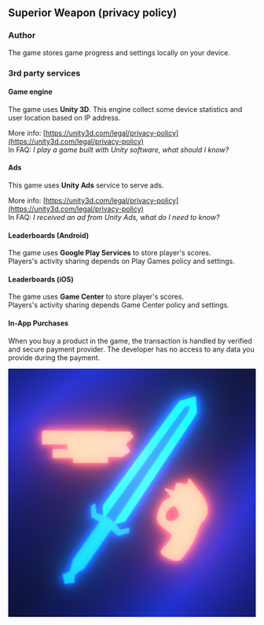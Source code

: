 ## Superior Weapon (privacy policy)
### Author
The game stores game progress and settings locally on your device.

### 3rd party services

#### Game engine
The game uses **Unity 3D**. This engine collect some device statistics and user location based on IP address.

More info: [https://unity3d.com/legal/privacy-policy](https://unity3d.com/legal/privacy-policy)  
In FAQ: *I play a game built with Unity software, what should I know?*

#### Ads
This game uses **Unity Ads** service to serve ads. 

More info: [https://unity3d.com/legal/privacy-policy](https://unity3d.com/legal/privacy-policy)  
In FAQ: *I received an ad from Unity Ads, what do I need to know?*

#### Leaderboards (Android)
The game uses **Google Play Services** to store player's scores.  
Players's activity sharing depends on Play Games policy and settings.

#### Leaderboards (iOS)
The game uses **Game Center** to store player's scores.  
Players's activity sharing depends Game Center policy and settings.

#### In-App Purchases
When you buy a product in the game, the transaction is handled by verified and secure payment provider. The developer has no access to any data you provide during the payment.  

![Superior Weapon icon](/AppIcon.png)
